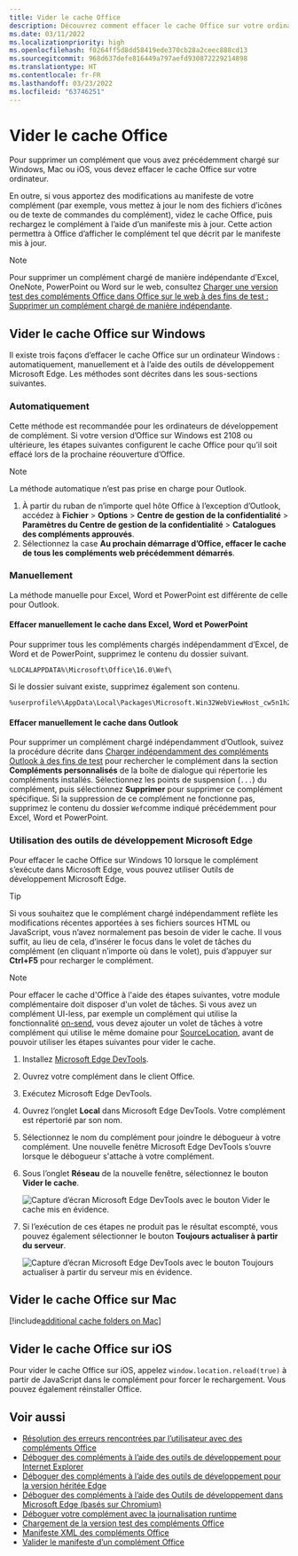 ```yaml
---
title: Vider le cache Office
description: Découvrez comment effacer le cache Office sur votre ordinateur.
ms.date: 03/11/2022
ms.localizationpriority: high
ms.openlocfilehash: f0264ff5d8dd58419ede370cb28a2ceec888cd13
ms.sourcegitcommit: 968d637defe816449a797aefd930872229214898
ms.translationtype: HT
ms.contentlocale: fr-FR
ms.lasthandoff: 03/23/2022
ms.locfileid: "63746251"
---
```

# <a name="clear-the-office-cache"></a>Vider le cache Office

Pour supprimer un complément que vous avez précédemment chargé sur Windows, Mac ou iOS, vous devez effacer le cache Office sur votre ordinateur.

En outre, si vous apportez des modifications au manifeste de votre complément (par exemple, vous mettez à jour le nom des fichiers d’icônes ou de texte de commandes du complément), videz le cache Office, puis rechargez le complément à l’aide d’un manifeste mis à jour. Cette action permettra à Office d’afficher le complément tel que décrit par le manifeste mis à jour.

> [!NOTE]
> Pour supprimer un complément chargé de manière indépendante d’Excel, OneNote, PowerPoint ou Word sur le web, consultez [Charger une version test des compléments Office dans Office sur le web à des fins de test : Supprimer un complément chargé de manière indépendante](sideload-office-add-ins-for-testing.md#remove-a-sideloaded-add-in).

## <a name="clear-the-office-cache-on-windows"></a>Vider le cache Office sur Windows

Il existe trois façons d’effacer le cache Office sur un ordinateur Windows : automatiquement, manuellement et à l’aide des outils de développement Microsoft Edge. Les méthodes sont décrites dans les sous-sections suivantes.

### <a name="automatically"></a>Automatiquement

Cette méthode est recommandée pour les ordinateurs de développement de complément. Si votre version d’Office sur Windows est 2108 ou ultérieure, les étapes suivantes configurent le cache Office pour qu’il soit effacé lors de la prochaine réouverture d’Office.

> [!NOTE]
> La méthode automatique n’est pas prise en charge pour Outlook.

1. À partir du ruban de n’importe quel hôte Office à l’exception d’Outlook, accédez à **Fichier** > **Options** > **Centre de gestion de la confidentialité** > **Paramètres du Centre de gestion de la confidentialité** > **Catalogues des compléments approuvés**.
1. Sélectionnez la case **Au prochain démarrage d’Office, effacer le cache de tous les compléments web précédemment démarrés**.

### <a name="manually"></a>Manuellement

La méthode manuelle pour Excel, Word et PowerPoint est différente de celle pour Outlook.

#### <a name="manually-clear-the-cache-in-excel-word-and-powerpoint"></a>Effacer manuellement le cache dans Excel, Word et PowerPoint

Pour supprimer tous les compléments chargés indépendamment d’Excel, de Word et de PowerPoint, supprimez le contenu du dossier suivant.

```
%LOCALAPPDATA%\Microsoft\Office\16.0\Wef\
```

Si le dossier suivant existe, supprimez également son contenu.

```
%userprofile%\AppData\Local\Packages\Microsoft.Win32WebViewHost_cw5n1h2txyewy\AC\#!123\INetCache\
```

#### <a name="manually-clear-the-cache-in-outlook"></a>Effacer manuellement le cache dans Outlook

Pour supprimer un complément chargé indépendamment d’Outlook, suivez la procédure décrite dans [Charger indépendamment des compléments Outlook à des fins de test](../outlook/sideload-outlook-add-ins-for-testing.md) pour rechercher le complément dans la section **Compléments personnalisés** de la boîte de dialogue qui répertorie les compléments installés. Sélectionnez les points de suspension (`...`) du complément, puis sélectionnez **Supprimer** pour supprimer ce complément spécifique. Si la suppression de ce complément ne fonctionne pas, supprimez le contenu du dossier `Wef`comme indiqué précédemment pour Excel, Word et PowerPoint.

### <a name="using-the-microsoft-edge-developer-tools"></a>Utilisation des outils de développement Microsoft Edge

Pour effacer le cache Office sur Windows 10 lorsque le complément s’exécute dans Microsoft Edge, vous pouvez utiliser Outils de développement Microsoft Edge.

> [!TIP]
> Si vous souhaitez que le complément chargé indépendamment reflète les modifications récentes apportées à ses fichiers sources HTML ou JavaScript, vous n’avez normalement pas besoin de vider le cache. Il vous suffit, au lieu de cela, d’insérer le focus dans le volet de tâches du complément (en cliquant n’importe où dans le volet), puis d’appuyer sur **Ctrl+F5** pour recharger le complément.

> [!NOTE]
> Pour effacer le cache d'Office à l'aide des étapes suivantes, votre module complémentaire doit disposer d'un volet de tâches. Si vous avez un complément UI-less, par exemple un complément qui utilise la fonctionnalité [on-send](../outlook/outlook-on-send-addins.md), vous devez ajouter un volet de tâches à votre complément qui utilise le même domaine pour [SourceLocation](../reference/manifest/sourcelocation.md), avant de pouvoir utiliser les étapes suivantes pour vider le cache.

1. Installez [Microsoft Edge DevTools](https://www.microsoft.com/p/microsoft-edge-devtools-preview/9mzbfrmz0mnj).

2. Ouvrez votre complément dans le client Office.

3. Exécutez Microsoft Edge DevTools.

4. Ouvrez l’onglet **Local** dans Microsoft Edge DevTools. Votre complément est répertorié par son nom.

5. Sélectionnez le nom du complément pour joindre le débogueur à votre complément. Une nouvelle fenêtre Microsoft Edge DevTools s’ouvre lorsque le débogueur s'attache à votre complément.

6. Sous l’onglet **Réseau** de la nouvelle fenêtre, sélectionnez le bouton **Vider le cache**.

    ![Capture d’écran Microsoft Edge DevTools avec le bouton Vider le cache mis en évidence.](../images/edge-devtools-clear-cache.png)

7. Si l’exécution de ces étapes ne produit pas le résultat escompté, vous pouvez également sélectionner le bouton **Toujours actualiser à partir du serveur**.

    ![Capture d’écran Microsoft Edge DevTools avec le bouton Toujours actualiser à partir du serveur mis en évidence.](../images/edge-devtools-refresh-from-server.png)

## <a name="clear-the-office-cache-on-mac"></a>Vider le cache Office sur Mac

[!include[additional cache folders on Mac](../includes/mac-cache-folders.md)]

## <a name="clear-the-office-cache-on-ios"></a>Vider le cache Office sur iOS

Pour vider le cache Office sur iOS, appelez `window.location.reload(true)` à partir de JavaScript dans le complément pour forcer le rechargement. Vous pouvez également réinstaller Office.

## <a name="see-also"></a>Voir aussi

- [Résolution des erreurs rencontrées par l’utilisateur avec des compléments Office](troubleshoot-development-errors.md)
- [Déboguer des compléments à l’aide des outils de développement pour Internet Explorer](debug-add-ins-using-f12-tools-ie.md)
- [Déboguer des compléments à l’aide des outils de développement pour la version héritée Edge](debug-add-ins-using-devtools-edge-legacy.md)
- [Déboguer des compléments à l’aide des Outils de développement dans Microsoft Edge (basés sur Chromium)](debug-add-ins-using-devtools-edge-chromium.md)
- [Déboguer votre complément avec la journalisation runtime](runtime-logging.md)
- [Chargement de la version test des compléments Office](sideload-office-add-ins-for-testing.md)
- [Manifeste XML des compléments Office](../develop/add-in-manifests.md)
- [Valider le manifeste d’un complément Office](troubleshoot-manifest.md)
